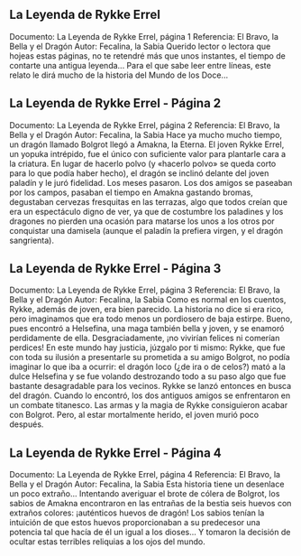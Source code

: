 ## La Leyenda de Rykke Errel
Documento: La Leyenda de Rykke Errel, página 1
Referencia: El Bravo, la Bella y el Dragón
Autor: Fecalina, la Sabia
Querido lector o lectora que hojeas estas páginas, no te retendré más que unos instantes, el tiempo de contarte una antigua leyenda... Para el que sabe leer entre líneas, este relato le dirá mucho de la historia del Mundo de los Doce...

## La Leyenda de Rykke Errel - Página 2
Documento: La Leyenda de Rykke Errel, página 2
Referencia: El Bravo, la Bella y el Dragón
Autor: Fecalina, la Sabia
Hace ya mucho mucho tiempo, un dragón llamado Bolgrot llegó a Amakna, la Eterna. El joven Rykke Errel, un yopuka intrépido, fue el único con suficiente valor para plantarle cara a la criatura.
En lugar de hacerlo polvo (y «hacerlo polvo» se queda corto para lo que podía haber hecho), el dragón se inclinó delante del joven paladín y le juró fidelidad.
Los meses pasaron. Los dos amigos se paseaban por los campos, pasaban el tiempo en Amakna gastando bromas, degustaban cervezas fresquitas en las terrazas, algo que todos creían que era un espectáculo digno de ver, ya que de costumbre los paladines y los dragones no pierden una ocasión para matarse los unos a los otros por conquistar una damisela (aunque el paladín la prefiera virgen, y el dragón sangrienta).

## La Leyenda de Rykke Errel - Página 3
Documento: La Leyenda de Rykke Errel, página 3
Referencia: El Bravo, la Bella y el Dragón
Autor: Fecalina, la Sabia
Como es normal en los cuentos, Rykke, además de joven, era bien parecido. La historia no dice si era rico, pero imaginamos que era todo menos un pordiosero de baja estirpe. Bueno, pues encontró a Helsefina, una maga también bella y joven, y se enamoró perdidamente de ella.
Desgraciadamente, ¡no vivirían felices ni comerían perdices! En este mundo hay justicia, júzgalo por ti mismo:
Rykke, que fue con toda su ilusión a presentarle su prometida a su amigo Bolgrot, no podía imaginar lo que iba a ocurrir: el dragón loco (¿de ira o de celos?) mató a la dulce Helsefina y se fue volando destrozando todo a su paso algo que fue bastante desagradable para los vecinos. Rykke se lanzó entonces en busca del dragón. Cuando lo encontró, los dos antiguos amigos se enfrentaron en un combate titanesco. Las armas y la magia de Rykke consiguieron acabar con Bolgrot. Pero, al estar mortalmente herido, el joven murió poco después.

## La Leyenda de Rykke Errel - Página 4
Documento: La Leyenda de Rykke Errel, página 4
Referencia: El Bravo, la Bella y el Dragón
Autor: Fecalina, la Sabia
Esta historia tiene un desenlace un poco extraño... Intentando averiguar el brote de cólera de Bolgrot, los sabios de Amakna encontraron en las entrañas de la bestia seis huevos con extraños colores: ¡auténticos huevos de dragón! Los sabios tenían la intuición de que estos huevos proporcionaban a su predecesor una potencia tal que hacía de él un igual a los dioses... Y tomaron la decisión de ocultar estas terribles reliquias a los ojos del mundo.

